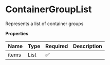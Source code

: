 # ContainerGroupList

Represents a list of container groups

**Properties**

| Name  | Type                 | Required | Description |
| :---- | :------------------- | :------- | :---------- |
| items | List<ContainerGroup> | ✅       |             |
